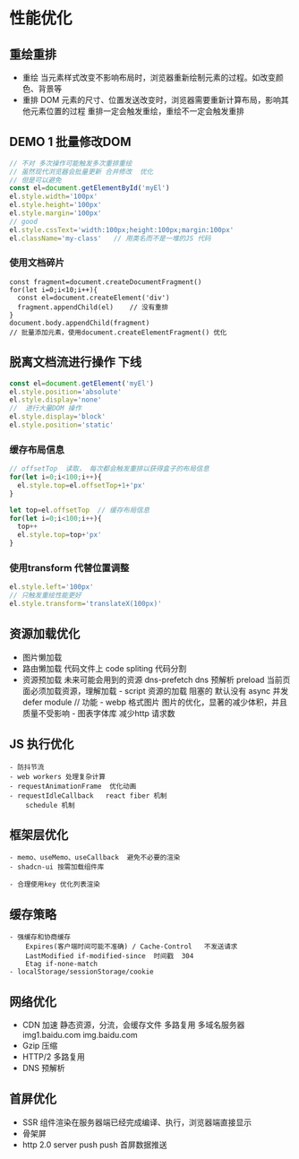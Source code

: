 # 性能优化

## 重绘重排

- 重绘
    当元素样式改变不影响布局时，浏览器重新绘制元素的过程。如改变颜色、背景等
- 重排
    DOM 元素的尺寸、位置发送改变时，浏览器需要重新计算布局，影响其他元素位置的过程
    重排一定会触发重绘，重绘不一定会触发重排

## DEMO 1 批量修改DOM

```js
// 不对 多次操作可能触发多次重排重绘
// 虽然现代浏览器会批量更新 合并修改  优化
// 但是可以避免
const el=document.getElementById('myEl')
el.style.width='100px'
el.style.height='100px'
el.style.margin='100px'
// good
el.style.cssText='width:100px;height:100px;margin:100px'
el.className='my-class'   // 用类名而不是一堆的JS 代码
```

### 使用文档碎片

```
const fragment=document.createDocumentFragment()
for(let i=0;i<10;i++){
  const el=document.createElement('div')
  fragment.appendChild(el)    // 没有重排
}
document.body.appendChild(fragment)
// 批量添加元素，使用document.createElementFragment() 优化
```

## 脱离文档流进行操作 下线

```js
const el=document.getElement('myEl')
el.style.position='absolute'
el.style.display='none'
//  进行大量DOM 操作
el.style.display='block'
el.style.position='static'
```

### 缓存布局信息

```js
// offsetTop  读取， 每次都会触发重排以获得盒子的布局信息
for(let i=0;i<100;i++){
  el.style.top=el.offsetTop+1+'px'
}

let top=el.offsetTop  // 缓存布局信息
for(let i=0;i<100;i++){
  top++
  el.style.top=top+'px'
}

```

### 使用transform 代替位置调整
```js
el.style.left='100px'
// 只触发重绘性能更好
el.style.transform='translateX(100px)'

```

## 资源加载优化

- 图片懒加载
- 路由懒加载
    代码文件上  code spliting 代码分割
- 资源预加载
    未来可能会用到的资源
    <link rel='prefetch' href='/next-page.js'>
    dns-prefetch  dns 预解析
    preload 当前页面必须加载资源，理解加载
  - script 资源的加载 阻塞的
      默认没有
      async 并发 
      defer 
      module  // 功能
  - webp 格式图片
      图片的优化，显著的减少体积，并且质量不受影响
  - 图表字体库
      减少http 请求数
## JS 执行优化
    - 防抖节流
    - web workers 处理复杂计算
    - requestAnimationFrame  优化动画
    - requestIdleCallback   react fiber 机制
        schedule 机制

## 框架层优化
    - memo、useMemo、useCallback  避免不必要的渲染
    - shadcn-ui 按需加载组件库
    
    - 合理使用key 优化列表渲染

## 缓存策略
    - 强缓存和协商缓存
        Expires(客户端时间可能不准确) / Cache-Control   不发送请求
        LastModified if-modified-since  时间戳  304
        Etag if-none-match
    - localStorage/sessionStorage/cookie

## 网络优化
  - CDN 加速
      静态资源，分流，会缓存文件
      多路复用  多域名服务器 img1.baidu.com img.baidu.com
  - Gzip 压缩
  - HTTP/2 多路复用
  - DNS 预解析

## 首屏优化
- SSR
    组件渲染在服务器端已经完成编译、执行，浏览器端直接显示
- 骨架屏
- http 2.0 server push push 首屏数据推送